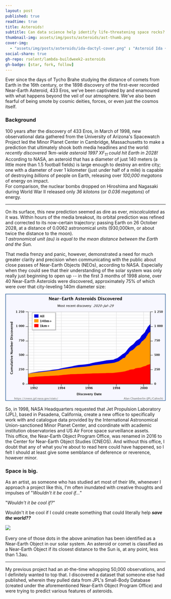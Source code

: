 ```yaml
---
layout: post
published: true
readtime: true
title: Asteroids!
subtitle: Can data science help identify life-threatening space rocks?
thumbnail-img: assets/img/posts/asteroids/ast-thumb.png
cover-img: 
  - "assets/img/posts/asteroids/ida-dactyl-cover.png" : "Asteroid Ida + moon Dactyl from 6,500 miles away"
social-share: true
gh-repo: rselent/lambda-buildweek2-asteroids
gh-badge: [star, fork, follow]
---
```



Ever since the days of Tycho Brahe studying the distance of comets from Earth in the 16th century, or the 1898 discovery of the first-ever recorded Near-Earth Asteroid, 433 Eros, we've been captivated by and enamoured with what happens beyond the veil of our atmosphere. We've also been fearful of being smote by cosmic deities, forces, or even just the cosmos itself.

### Background 

100 years after the discovery of 433 Eros, in March of 1998, new observational data gathered from the University of Arizona's Spacewatch Project led the Minor Planet Center in Cambridge, Massachusetts to make a prediction that ultimately shook both media headlines and the world: *recently discovered 1km-wide asteroid 1997 XF<sub>11</sub> could hit Earth in 2028!*  
According to NASA, an asteroid that has a diameter of just 140 meters (a little more than 1.5 football fields) is large enough to destroy an entire city; one with a diameter of over 1 kilometer (just under half of a mile) is capable of destroying *billions* of people on Earth, releasing over *100,000 megatons* of energy on impact.  
For comparison, the nuclear bombs dropped on Hiroshima and Nagasaki during World War II released only *36 kilotons* (or *0.036 megatons*) of energy.

-----

On its surface, this new prediction seemed as dire as ever, *miscalculated* as it was. Within hours of the media breakout, its orbital prediction was refined and corrected to its now-certain trajectory: passing Earth on 26 October 2028, at a distance of 0.0062 astronomical units (930,000km, or about twice the distance to the moon).  
*1 astronomical unit (au) is equal to the mean distance between the Earth and the Sun.*

That media frenzy and panic, however, demonstrated a need for much greater clarity and precision when communicating with the public about close passes of Near-Earth Objects (NEOs), according to NASA. Especially when they could see that their understanding of the solar system was only really just beginning to open up -- in the first 3 months of 1998 alone, over 40 Near-Earth Asteroids were discovered, approximately 75% of which were over that city-leveling 140m diameter size:

![](../assets/img/posts/asteroids/recorded-neo-cum-1998.png)

So, in 1998, NASA Headquarters requested that Jet Propulsion Laboratory (JPL), based in Pasadena, California, create a new office to specifically work with and catalogue data provided by the International Astronomical Union-sanctioned Minor Planet Center, and coordinate with academic institution observatories and US Air Force space surveillance assets.  
This office, the Near-Earth Object Program Office, was renamed in 2016 to the Center for Near-Earth Object Studies (CNEOS). And without this office, I doubt that any of what you're about to read here could have happened, so I felt I should at least give some semblance of deference or reverence, however minor.

### Space is big.

As an artist, as someone who has studied art most of their life, whenever I approach a project like this, I'm often inundated with creative thoughts and impulses of "*Wouldn't it be cool if...*"

"*Wouldn't it be cool if?*"

Wouldn't it be cool if I could create something that could literally help ***save the world??***

![](../assets/img/posts/asteroids/small-bodies.gif)

Every one of those dots in the above animation has been identified as a Near-Earth Object in our solar system. An asteroid or comet is classified as a Near-Earth Object if its closest distance to the Sun is, at any point, less than 1.3au.

-----

My previous project had an at-the-time whopping 50,000 observations, and I definitely wanted to top that. I discovered a dataset that someone else had published, wherein they pulled data from JPL's Small-Body Database (created under the aforementioned Near-Earth Object Program Office) and were trying to predict various features of asteroids. 
